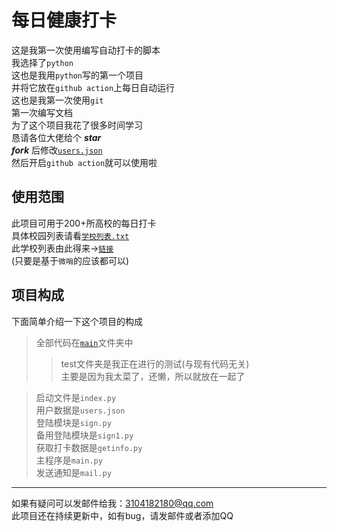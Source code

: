 # 每日健康打卡

这是我第一次使用编写自动打卡的脚本  
我选择了`python`  
这也是我用`python`写的第一个项目   
并将它放在`github action`上每日自动运行  
这也是我第一次使用`git`  
第一次编写文档   
为了这个项目我花了很多时间学习  
恳请各位大佬给个 ***star***  
***fork*** 后修改[`users.json`]("https://github.com/xsk666/autopost/users.json")  
然后开启`github action`就可以使用啦  


## 使用范围  
此项目可用于200+所高校的每日打卡   
具体校园列表请看[`学校列表.txt`]("https://github.com/xsk666/autopost/blob/master/学校列表.txt")  
此学校列表由此得来->[`链接`]("https://api.weishao.com.cn/login/api/school")   
(只要是基于`微哨`的应该都可以)

## 项目构成  

下面简单介绍一下这个项目的构成  
>全部代码在[`main`]("https://github.com/xsk666/autopost/main/")文件夹中
>> test文件夹是我正在进行的测试(与现有代码无关)  
>> 主要是因为我太菜了，还懒，所以就放在一起了

> 启动文件是`index.py`  
> 用户数据是`users.json`  
> 登陆模块是`sign.py`   
> 备用登陆模块是`sign1.py`  
> 获取打卡数据是`getinfo.py`  
> 主程序是`main.py`  
> 发送通知是`mail.py`  
---  
如果有疑问可以发邮件给我：3104182180@qq.com  
此项目还在持续更新中，如有bug，请发邮件或者添加QQ